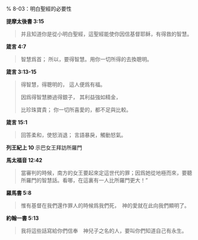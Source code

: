 % 8-03：明白聖經的必要性

__提摩太後書 3:15__

> 并且知道你是從小明白聖經，這聖經能使你因信基督耶稣，有得救的智慧。

__箴言 4:7__

> 智慧爲首； 所以，要得智慧。用你一切所得的去換聰明。

__箴言 3:13-15__

> 得智慧，得聰明的， 這人便爲有福。
>
> 因爲得智慧勝過得銀子， 其利益強如精金，
>
> 比珍珠寶貴； 你一切所喜愛的，都不足與比較。

__箴言 15:1__

> 回答柔和，使怒消退； 言語暴戾，觸動怒氣。

__列王紀上 10__ 示巴女王拜訪所羅門

__馬太福音 12:42__

> 當審判的時候，南方的女王要起來定這世代的罪；因爲她從地極而來，要聽所羅門的智慧話。看哪，在這裏有一人比所羅門更大！”

__羅馬書 5:8__

> 惟有基督在我們還作罪人的時候爲我們死，　神的愛就在此向我們顯明了。

__約翰一書 5:13__

> 我将這些話寫給你們信奉　神兒子之名的人，要叫你們知道自己有永生。

